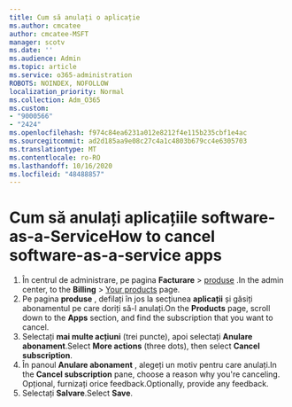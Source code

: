 ```yaml
---
title: Cum să anulați o aplicație
ms.author: cmcatee
author: cmcatee-MSFT
manager: scotv
ms.date: ''
ms.audience: Admin
ms.topic: article
ms.service: o365-administration
ROBOTS: NOINDEX, NOFOLLOW
localization_priority: Normal
ms.collection: Adm_O365
ms.custom:
- "9000566"
- "2424"
ms.openlocfilehash: f974c84ea6231a012e8212f4e115b235cbf1e4ac
ms.sourcegitcommit: ad2d185aa9e08c27c4a1c4803b679cc4e6305703
ms.translationtype: MT
ms.contentlocale: ro-RO
ms.lasthandoff: 10/16/2020
ms.locfileid: "48488857"
---
```

# <a name="how-to-cancel-software-as-a-service-apps"></a><span data-ttu-id="667e0-102">Cum să anulați aplicațiile software-as-a-Service</span><span class="sxs-lookup"><span data-stu-id="667e0-102">How to cancel software-as-a-service apps</span></span>

1. <span data-ttu-id="667e0-103">În centrul de administrare, pe pagina **Facturare**  >  [produse](https://go.microsoft.com/fwlink/p/?linkid=842054) .</span><span class="sxs-lookup"><span data-stu-id="667e0-103">In the admin center, to the **Billing** > [Your products](https://go.microsoft.com/fwlink/p/?linkid=842054) page.</span></span>
2. <span data-ttu-id="667e0-104">Pe pagina **produse** , defilați în jos la secțiunea **aplicații** și găsiți abonamentul pe care doriți să-l anulați.</span><span class="sxs-lookup"><span data-stu-id="667e0-104">On the **Products** page, scroll down to the **Apps** section, and find the subscription that you want to cancel.</span></span> 
3. <span data-ttu-id="667e0-105">Selectați **mai multe acțiuni** (trei puncte), apoi selectați **Anulare abonament**.</span><span class="sxs-lookup"><span data-stu-id="667e0-105">Select **More actions** (three dots), then select **Cancel subscription**.</span></span>
4. <span data-ttu-id="667e0-106">În panoul **Anulare abonament** , alegeți un motiv pentru care anulați.</span><span class="sxs-lookup"><span data-stu-id="667e0-106">In the **Cancel subscription** pane, choose a reason why you're canceling.</span></span> <span data-ttu-id="667e0-107">Opțional, furnizați orice feedback.</span><span class="sxs-lookup"><span data-stu-id="667e0-107">Optionally, provide any feedback.</span></span>
5. <span data-ttu-id="667e0-108">Selectați **Salvare**.</span><span class="sxs-lookup"><span data-stu-id="667e0-108">Select **Save**.</span></span>